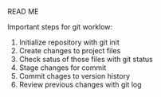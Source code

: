 READ ME

Important steps for git worklow:

1. Initialize repository with git init
2. Create changes to project files
3. Check satus of those files with git status
4. Stage changes for commit
5. Commit chages to version history
6. Review previous changes with git log
